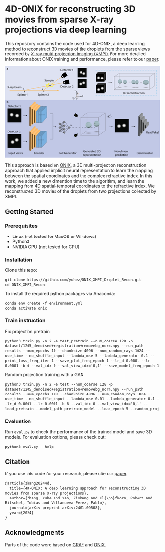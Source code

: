 # 4D-ONIX for reconstructing 3D movies from sparse X-ray projections via deep learning
This repository contains the code used for 4D-ONIX, a deep learning method to reconstruct 3D movies of the droplets from the sparse views recorded by [X-ray multi-projection imaging (XMPI)](https://doi.org/10.1364/OPTICA.5.001521).  For more detailed information about ONIX training and performance, please refer to our [paper](https://arxiv.org/abs/2401.09508).

<p align="center">
<img src="./ONIX-4D-concept.png" width="650"/>
</p>

This approach is based on [ONIX](https://github.com/pvilla/ONIX), a 3D multi-projection reconstruction approach that applied implicit neural representation to learn the mapping between the spatial coordinates and the complex refractive index.
In this work, we added a new dimention time to the algorithm, and learn the mapping from 4D spatial-temporal coordinates to the refractive index.
We reconstructed 3D movies of the droplets from two projections collected by XMPI.


## Getting Started
### Prerequisites

- Linux (not tested for MacOS or Windows)
- Python3
- NVIDIA GPU (not tested for CPU)

### Installation
Clone this repo:

```
git clone https://github.com/yuhez/ONIX_XMPI_Droplet_Recon.git
cd ONIX_XMPI_Recon
```
To install the required python packages via Anaconda:

```
conda env create -f environment.yml
conda activate onix
```

### Train instruction

Fix projection pretrain 

```
python3 train.py -n 2 -e test_pretrain --num_coarse 128 -p dataset/1205_denoised+registration+removebg_norm.npy --run_path results --num_epochs 10 --chunksize 4096 --num_random_rays 1024 --use_time --no_shuffle_input --lambda_mse 5 --lambda_generator 0.1 --print_loss_freq_iter 1 --save_plot_freq_epoch 1 --lr_d 0.0001 --lr 0.0001 -b 6 --val_idx 0 --val_view_idx='0,1' --save_model_freq_epoch 1
```

Random projection training with a GAN

```
python3 train.py -n 2 -e test --num_coarse 128 -p dataset/1205_denoised+registration+removebg_norm.npy --run_path results --num_epochs 100 --chunksize 4096 --num_random_rays 1024 --use_time --no_shuffle_input --lambda_mse 0.01 --lambda_generator 0.1 --lr_d 0.0001 --lr 0.0001 -b 6 --val_idx 0 --val_view_idx='0,1' --load_pretrain --model_path pretrain_model --load_epoch 5 --random_proj 
```


### Evaluation
Run `eval.py` to check the performance of the trained model and save 3D models. 
For evaluation options, please check out:

`python3 eval.py --help`

## Citation
If you use this code for your research, please cite our [paper](https://arxiv.org/abs/2401.09508).
```
@article{zhang20244d,
  title={4D-ONIX: A deep learning approach for reconstructing 3D movies from sparse X-ray projections},
  author={Zhang, Yuhe and Yao, Zisheng and Kl{\"o}fkorn, Robert and Ritschel, Tobias and Villanueva-Perez, Pablo},
  journal={arXiv preprint arXiv:2401.09508},
  year={2024}
}

```

## Acknowledgments
Parts of the code were based on [GRAF](https://github.com/autonomousvision/graf) and [ONIX](https://github.com/pvilla/ONIX).
